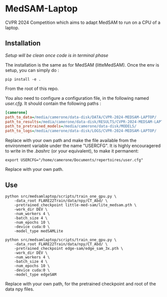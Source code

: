 # MedSAM-Laptop
CVPR 2024 Competition which aims to adapt MedSAM to run on a CPU of a laptop.

## Installation
*Setup will be clean once code is in terminal phase*

The installation is the same as for MedSAM (litteMedSAM). 
Once the env is setup, you can simply do :
```shell
pip install -e .
```
From the root of this repo.

You also need to configure a configuration file, in the following named *user.cfg*. It should contain the following paths :
```cfg
[camerone]
path_to_data=/media/camerone/data-disk/DATA/CVPR-2024-MEDSAM-LAPTOP/
path_to_results=/media/camerone/data-disk/RESULTS/CVPR-2024-MEDSAM-LAPTOP/
path_to_pretrained_models=/media/camerone/data-disk/MODELS/
path_to_logs=/media/camerone/data-disk/LOGS/CVPR-2024-MEDSAM-LAPTOP/
```
Replace with your own path and make the file available from the environment variable under the name "USERCFG". It is highly encouragered to write in the *.bashrc* (or your equivalent), to make it permanent:
```
export USERCFG="/home/camerone/Documents/repertoires/user.cfg"
```
Replace with your own path.

## Use
```shell
python src/medsamlaptop/scripts/train_one_gpu.py \
    -data_root FLARE22Train/data/npy/CT_Abd/ \
    -pretrained_checkpoint little-med-sam/lite_medsam.pth \
    -work_dir DEV \
    -num_workers 4 \
    -batch_size 4 \
    -num_epochs 10 \
    -device cuda:0 \
    -model_type medSAMLite

python src/medsamlaptop/scripts/train_one_gpu.py \
    -data_root FLARE22Train/data/npy/CT_Abd/ \
    -pretrained_checkpoint edge-sam/edge_sam_3x.pth \
    -work_dir DEV \
    -num_workers 4 \
    -batch_size 4 \
    -num_epochs 10 \
    -device cuda:0 \
    -model_type edgeSAM
```

Replace with your own path, for the pretrained checkpoint and root of the data npy files.